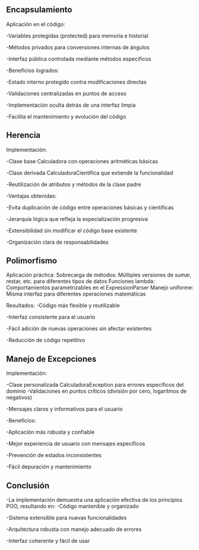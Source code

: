 ## Encapsulamiento
Aplicación en el código:

-Variables protegidas (protected) para memoria e historial

-Métodos privados para conversiones internas de ángulos

-Interfaz pública controlada mediante métodos específicos

-Beneficios logrados:

-Estado interno protegido contra modificaciones directas

-Validaciones centralizadas en puntos de acceso

-Implementación oculta detrás de una interfaz limpia

-Facilita el mantenimiento y evolución del código

## Herencia
Implementación:

-Clase base Calculadora con operaciones aritméticas básicas

-Clase derivada CalculadoraCientifica que extiende la funcionalidad

-Reutilización de atributos y métodos de la clase padre

-Ventajas obtenidas:

-Evita duplicación de código entre operaciones básicas y científicas

-Jerarquía lógica que refleja la especialización progresiva

-Extensibilidad sin modificar el código base existente

-Organización clara de responsabilidades

## Polimorfismo

Aplicación práctica:
Sobrecarga de métodos: Múltiples versiones de sumar, restar, etc. para diferentes tipos de datos
Funciones lambda: Comportamientos parametrizables en el ExpressionParser
Manejo uniforme: Misma interfaz para diferentes operaciones matemáticas

Resultados:
-Código más flexible y reutilizable

-Interfaz consistente para el usuario

-Fácil adición de nuevas operaciones sin afectar existentes

-Reducción de código repetitivo

## Manejo de Excepciones
Implementación:

-Clase personalizada CalculadoraException para errores específicos del dominio
-Validaciones en puntos críticos (división por cero, logaritmos de negativos)

-Mensajes claros y informativos para el usuario

-Beneficios:

-Aplicación más robusta y confiable

-Mejor experiencia de usuario con mensajes específicos

-Prevención de estados inconsistentes

-Fácil depuración y mantenimiento

## Conclusión

-La implementación demuestra una aplicación efectiva de los principios POO, resultando en:
-Código mantenible y organizado

-Sistema extensible para nuevas funcionalidades

-Arquitectura robusta con manejo adecuado de errores

-Interfaz coherente y fácil de usar
